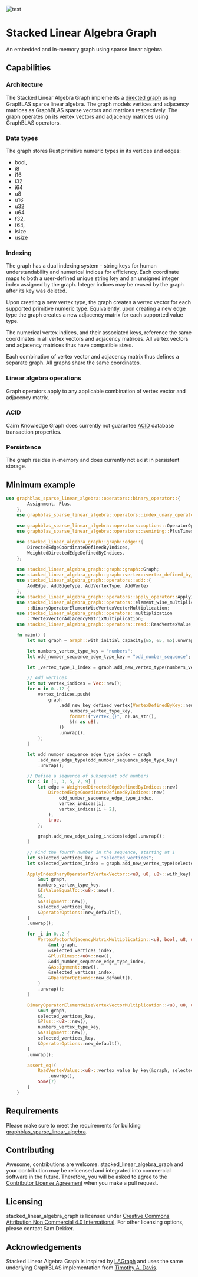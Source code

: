 ![test](https://github.com/code-sam/stacked_linear_algebra_graph/actions/workflows/test_main_branch.yml/badge.svg?branch=main)
# Stacked Linear Algebra Graph
An embedded and in-memory graph using sparse linear algebra.

## Capabilities

### Architecture
The Stacked Linear Algebra Graph implements a [directed graph](https://en.wikipedia.org/wiki/Directed_graph) using GrapBLAS sparse linear algebra.
The graph models vertices and adjacency matrices as GraphBLAS sparse vectors and matrices respectively. 
The graph operates on its vertex vectors and adjacency matrices using GraphBLAS operators.

### Data types
The graph stores Rust primitive numeric types in its vertices and edges:
- bool,
- i8
- i16
- i32
- i64
- u8
- u16
- u32
- u64
- f32,
- f64,
- isize
- usize

### Indexing
The graph has a dual indexing system - string keys for human understandability and numerical indices for efficiency. Each coordinate maps to both a user-defined unique string key and an unsigned integer index assigned by the graph. Integer indices may be reused by the graph after its key was deleted.

Upon creating a new vertex type, the graph creates a vertex vector for each supported primitive numeric type. Equivalently, upon creating a new edge type the graph creates a new adjacency matrix for each supported value type.

The numerical vertex indices, and their associated keys, reference the same coordinates in all vertex vectors and adjacency matrices. All vertex vectors and adjacency matrices thus have compatible sizes.

Each combination of vertex vector and adjacency matrix thus defines a separate graph. All graphs share the same coordinates.

### Linear algebra operations
Graph operators apply to any applicable combination of vertex vector and adjacency matrix.


### ACID
Cairn Knowledge Graph does currently not guarantee [ACID](https://en.wikipedia.org/wiki/ACID) database transaction properties.

### Persistence
The graph resides in-memory and does currently not exist in persistent storage.

## Minimum example
```rust
use graphblas_sparse_linear_algebra::operators::binary_operator::{
        Assignment, Plus,
    };
    use graphblas_sparse_linear_algebra::operators::index_unary_operator::IsValueEqualTo;
    
    use graphblas_sparse_linear_algebra::operators::options::OperatorOptions;
    use graphblas_sparse_linear_algebra::operators::semiring::PlusTimes;

    use stacked_linear_algebra_graph::graph::edge::{
        DirectedEdgeCoordinateDefinedByIndices,
        WeightedDirectedEdgeDefinedByIndices,
    };
    
    use stacked_linear_algebra_graph::graph::graph::Graph;
    use stacked_linear_algebra_graph::graph::vertex::vertex_defined_by_key::VertexDefinedByKey;
    use stacked_linear_algebra_graph::operators::add::{
        AddEdge, AddEdgeType, AddVertexType, AddVertex
    };
    use stacked_linear_algebra_graph::operators::apply_operator::ApplyIndexUnaryOperatorToVertexVector;
    use stacked_linear_algebra_graph::operators::element_wise_multiplication
        ::BinaryOperatorElementWiseVertexVectorMultiplication;
    use stacked_linear_algebra_graph::operators::multiplication
        ::VertexVectorAdjacencyMatrixMultiplication;
    use stacked_linear_algebra_graph::operators::read::ReadVertexValue;

    fn main() {
        let mut graph = Graph::with_initial_capacity(&5, &5, &5).unwrap();

        let numbers_vertex_type_key = "numbers";
        let odd_number_sequence_edge_type_key = "odd_number_sequence";

        let _vertex_type_1_index = graph.add_new_vertex_type(numbers_vertex_type_key).unwrap();

        // Add vertices
        let mut vertex_indices = Vec::new();
        for n in 0..12 {
            vertex_indices.push(
                graph
                    .add_new_key_defined_vertex(VertexDefinedByKey::new(
                        numbers_vertex_type_key,
                        format!("vertex_{}", n).as_str(),
                        &(n as u8),
                    ))
                    .unwrap(),
            );
        }

        let odd_number_sequence_edge_type_index = graph
            .add_new_edge_type(odd_number_sequence_edge_type_key)
            .unwrap();

        // Define a sequence of subsequent odd numbers
        for i in [1, 3, 5, 7, 9] {
            let edge = WeightedDirectedEdgeDefinedByIndices::new(
                DirectedEdgeCoordinateDefinedByIndices::new(
                    odd_number_sequence_edge_type_index,
                    vertex_indices[i],
                    vertex_indices[i + 2],
                ),
                true,
            );

            graph.add_new_edge_using_indices(edge).unwrap();
        }

        // Find the fourth number in the sequence, starting at 1
        let selected_vertices_key = "selected_vertices";
        let selected_vertices_index = graph.add_new_vertex_type(selected_vertices_key).unwrap();

        ApplyIndexUnaryOperatorToVertexVector::<u8, u8, u8>::with_key(
            &mut graph,
            numbers_vertex_type_key,
            &IsValueEqualTo::<u8>::new(),
            &1,
            &Assignment::new(),
            selected_vertices_key,
            &OperatorOptions::new_default(),
        )
        .unwrap();

        for _i in 0..2 {
            VertexVectorAdjacencyMatrixMultiplication::<u8, bool, u8, u8>::by_index(
                &mut graph,
                &selected_vertices_index,
                &PlusTimes::<u8>::new(),
                &odd_number_sequence_edge_type_index,
                &Assignment::new(),
                &selected_vertices_index,
                &OperatorOptions::new_default(),
            )
            .unwrap();
        }

        BinaryOperatorElementWiseVertexVectorMultiplication::<u8, u8, u8, u8>::by_key(
            &mut graph,
            selected_vertices_key,
            &Plus::<u8>::new(),
            numbers_vertex_type_key,
            &Assignment::new(),
            selected_vertices_key,
            &OperatorOptions::new_default(),
        )
        .unwrap();

        assert_eq!(
            ReadVertexValue::<u8>::vertex_value_by_key(&graph, selected_vertices_key, "vertex_7")
                .unwrap(),
            Some(7)
        )
    }
 ```

## Requirements
Please make sure to meet the requirements for building [graphblas_sparse_linear_algebra](https://crates.io/crates/graphblas_sparse_linear_algebra).

## Contributing
Awesome, contributions are welcome. stacked_linear_algebra_graph and your contribution may be relicensed and integrated into commercial software in the future. Therefore, you will be asked to agree to the [Contributor License Agreement](contributor-license-agreement.md) when you make a pull request.

 ## Licensing
stacked_linear_algebra_graph is licensed under [Creative Commons Attribution Non Commercial 4.0 International](https://creativecommons.org/licenses/by-nc/4.0/legalcode). For other licensing options, please contact Sam Dekker.

## Acknowledgements
Stacked Linear Algebra Graph is inspired by [LAGraph](https://github.com/GraphBLAS/LAGraph) and uses the same underlying GraphBLAS implementation from [Timothy A. Davis](https://github.com/DrTimothyAldenDavis/GraphBLAS).
